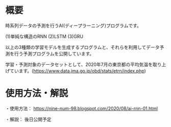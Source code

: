 # 概要

時系列データの予測を行うAI(ディープラーニング)プログラムです。

(1)単純な構造のRNN
(2)LSTM
(3)GRU

以上の3種類の学習モデルを生成するプログラムと、それらを利用してデータ予測を行う予測プログラムを公開しています。

学習・予測対象のデータセットとして、2020年7月の東京都の平均気温を取り上げています。(https://www.data.jma.go.jp/obd/stats/etrn/index.php)


# 使用方法・解説

・使用方法： https://nine-num-98.blogspot.com/2020/08/ai-rnn-01.html

・解説： 後日公開予定
